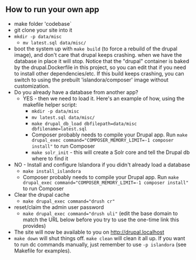 ## How to run your own app

* make folder 'codebase`
* git clone your site into it
* `mkdir -p data/misc`
  * `mv latest.sql data/misc/`
* boot the system up with `make build` (to force a rebuild of the drupal image), and don't care that drupal keeps crashing. when we have the database in place it will stop. Notice that the "drupal" container is baked by the drupal.Dockerfile in this project, so you can edit that if you need to install other dependencies/etc. If this build keeps crashing, you can switch to using the prebuilt 'islandora/composer' image without customization.
* Do you already have a database from another app?
  * YES - then we need to load it. Here's an example of how, using the makefile helper script:
    * `mkdir -p data/misc`
    * `mv latest.sql data/misc/`
    * `make drupal_db_load dbfilepath=data/misc dbfilename=latest.sql`
    * Composer probably needs to compile your Drupal app. Run `make drupal_exec command="COMPOSER_MEMORY_LIMIT=-1 composer install"` to run Composer
    * `make solr_init` - this will create a Solr core and tell the Drupal db where to find it
* NO - Install and configure Islandora if you didn't already load a database
  * `make install_islandora`  
  * Composer probably needs to compile your Drupal app. Run `make drupal_exec command="COMPOSER_MEMORY_LIMIT=-1 composer install"` to run Composer
* Clear the drupal cache
  * `make drupal_exec command="drush cr"`
* reset/claim the admin user password
  * `make drupal_exec command="drush uli"` (edit the base domain to match the URL below before you try to use the one-time link this provides)
* The site will now be available to you on http://drupal.localhost
* `make down` will shut things off. `make clean` will clean it all up. If you want to run dc commands manually, just remember to use `-p islandora` (see Makefile for examples).